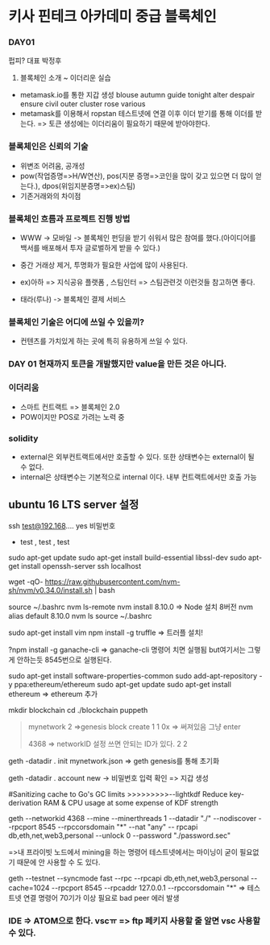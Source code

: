 # 키사 핀테크 아카데미 중급 블록체인

### DAY01
펍피? 대표 박정후
1. 블록체인 소개 ~ 이더리운 실습
- metamask.io를 통한 지갑 생성
    blouse autumn guide tonight alter despair ensure civil outer cluster rose various
- metamask를 이용해서 ropstan 테스트넷에 연결 이후 이더 받기를 통해 이더를 받는다. => 토큰 생성에는 이더리움이 필요하기 때문에 받아야한다.

### 블록체인은 신뢰의 기술
- 위변조 어려움, 공개성
- pow(작업증명=>H/W연산), pos(지분 증명=>코인을 많이 갖고 있으면 더 많이 얻는다.), dpos(위임지분증명=>ex)스팀)
- 기존거래와의 차이점 

### 블록체인 흐름과 프로젝트 진행 방법
- WWW -> 모바일 -> 블록체인 펀딩을 받기 쉬워서 많은 참여를 했다.(아이디어를 백서를 배포해서 투자 글로벌하게 받을 수 있다.)
- 중간 거래상 제거, 투명화가 필요한 사업에 많이 사용된다.

- ex)아하 => 지식공유 플랫폼 , 스팀인터 => 스팀관련것 이런것들 참고하면 좋다.
- 태라(루나) -> 블록체인 결제 서비스

### 블록체인 기술은 어디에 쓰일 수 있을끼?
- 컨텐츠를 가치있게 하는 곳에 특히 유용하게 쓰일 수 있다. 

### DAY 01 현재까지 토큰을 개발했지만 value을 만든 것은 아니다.
### 이더리움
- 스마트 컨트랙트 => 블록체인 2.0
- POW이지만 POS로 가려는 노력 중

### solidity
- external은 외부컨트랙트에서만 호출할 수 있다. 또한 상태변수는 external이 될 수 없다.
- internal은 상태변수는 기본적으로 internal 이다. 내부 컨트랙트에서만 호출 가능

## ubuntu 16 LTS server 설정
ssh test@192.168.... yes 비밀번호
- test , test , test

sudo apt-get update
sudo apt-get install build-essential libssl-dev
sudo apt-get install openssh-server
ssh localhost

wget -qO- https://raw.githubusercontent.com/nvm-sh/nvm/v0.34.0/install.sh | bash

source ~/.bashrc
nvm ls-remote
nvm install 8.10.0  => Node 설치 8버전
nvm alias default 8.10.0
nvm ls
source ~/.bashrc

sudo apt-get install vim
npm install -g truffle => 트러플 설치!

?npm install -g ganache-cli  => ganache-cli 명령어 치면 실행됨 but여기서는 그렇게 안하는듯 8545번으로 실행된다.

sudo apt-get install software-properties-common
sudo add-apt-repository -y ppa:ethereum/ethereum
sudo apt-get update
sudo apt-get install ethereum => ethereum 추가

mkdir blockchain
cd ./blockchain
puppeth
>mynetwork
>2 =>genesis block create
>1
>1
>0x => 써져있음 그냥 enter
>
>4368 => networkID 설정 쓰면 안되는 ID가 있다.
>2
>2
>

geth -datadir . init mynetwork.json => geth genesis를 통해 초기화

geth -datadir . account new -> 비밀번호 입력 확인  => 지갑 생성

#Sanitizing cache to Go's GC limits >>>>>>>>>--lightkdf Reduce key-derivation RAM & CPU usage at some expense of KDF strength

geth --networkid 4368 --mine --minerthreads 1 --datadir "./" --nodiscover --rpcport 8545  --rpccorsdomain "*" --nat "any" --
rpcapi db,eth,net,web3,personal --unlock 0 --password "./password.sec"

=>내 프라이빗 노드에서 mining을 하는 명령어 테스트넷에서는 마이닝이 굳이 필요없기 때문에 안 사용할 수 도 있다. 

geth --testnet --syncmode fast --rpc --rpcapi db,eth,net,web3,personal --cache=1024 --rpcport 8545 --rpcaddr 127.0.0.1 --rpccorsdomain "*" => 테스트넷 연결 명령어 70기가 이상 필요로 bad peer 에러 발생


### IDE => ATOM으로 한다. vscㅠ => ftp 페키지 사용할 줄 알면 vsc 사용할 수 있다.




